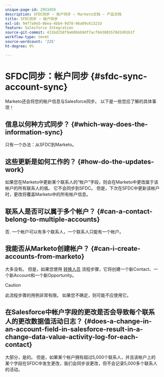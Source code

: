 ```yaml
---
unique-page-id: 2953459
description: SFDC同步 — 帐户同步 — Marketo文档 — 产品文档
title: SFDC同步 — 帐户同步
exl-id: 94f7a9e5-86ea-4bb4-9d78-96a09c61321d
feature: Salesforce Integration
source-git-commit: 431bd258f9a68bbb9df7acf043085578d3d91b1f
workflow-type: tm+mt
source-wordcount: '225'
ht-degree: 0%

---
```


# SFDC同步：帐户同步 {#sfdc-sync-account-sync}

Marketo还会将您的帐户信息与Salesforce同步。 以下是一些您应了解的具体事项！

## 信息以何种方式同步？ {#which-way-does-the-information-sync}

只有一个办法：从SFDC到Marketo。

## 这些更新是如何工作的？ {#how-do-the-updates-work}

如果您在Marketo中更新某个联系人的“帐户”字段，则会在Marketo中更改属于该帐户的所有联系人的值。 它不会同步到SFDC。 但是，下次在SFDC中更新该帐户时，更改将覆盖Marketo中的所有帐户信息。

## 联系人是否可以属于多个帐户？  {#can-a-contact-belong-to-multiple-accounts}

否. 一个帐户可以有多个联系人，一个联系人只能有一个帐户。

## 我能否从Marketo创建帐户？ {#can-i-create-accounts-from-marketo}

大多没有。 但是，如果您使用 [转换人员](/help/marketo/product-docs/core-marketo-concepts/smart-campaigns/flow-actions/convert-person.md) 流程步骤，它将创建一个新Contact、一个新Account和一个新Opportunity。

>[!CAUTION]
>
>此流程步骤的用例非常有限。 如果您不确定，则可能不应使用它。

## 在Salesforce中帐户字段的更改是否会导致每个联系人的更改数据值活动日志？  {#does-a-change-in-an-account-field-in-salesforce-result-in-a-change-data-value-activity-log-for-each-contact}

大部分，是的。 但是，如果某个帐户拥有超过5,000个联系人，并且该帐户上的某个字段在SFDC中发生更改，我们会同步该更改，但不会记录5,000多个联系人的活动。
